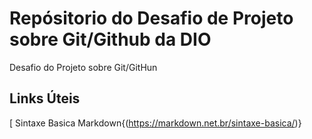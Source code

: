 # Repósitorio do Desafio de Projeto sobre Git/Github da DIO
Desafio do Projeto sobre Git/GitHun

## Links Úteis 
[ Sintaxe Basica Markdown{(https://markdown.net.br/sintaxe-basica/)}

